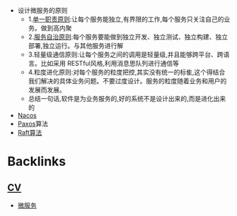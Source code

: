- 设计微服务的原则
    - 1.[单一职责原则](<单一职责原则.md>):让每个服务能独立,有界限的工作,每个服务只关注自己的业务。做到高内聚
    - 2.[服务自治原则](<服务自治原则.md>):每个服务要能做到独立开发、独立测试、独立构建、独立部署,独立运行。与其他服务进行解
    - 3.轻量级通信原则:让每个服务之间的调用是轻量级,并且能够跨平台、跨语言。比如采用 RESTful风格,利用消息思队列进行通信等
    - 4.粒度进化原则:对每个服务的粒度把控,其实没有统一的标隹,这个得结合我们解决的具体业务问题。不要过度设计。服务的粒度随着业务和用户的发展而发展。
    - 总结一句话,软件是为业务服务的,好的系统不是设计出来的,而是进化出来的
- [Nacos](<Nacos.md>)
- [Paxos](<Paxos.md>)算法
- [Raft算法](<Raft算法.md>)

# Backlinks
## [CV](<CV.md>)
- [微服务](<微服务.md>)

